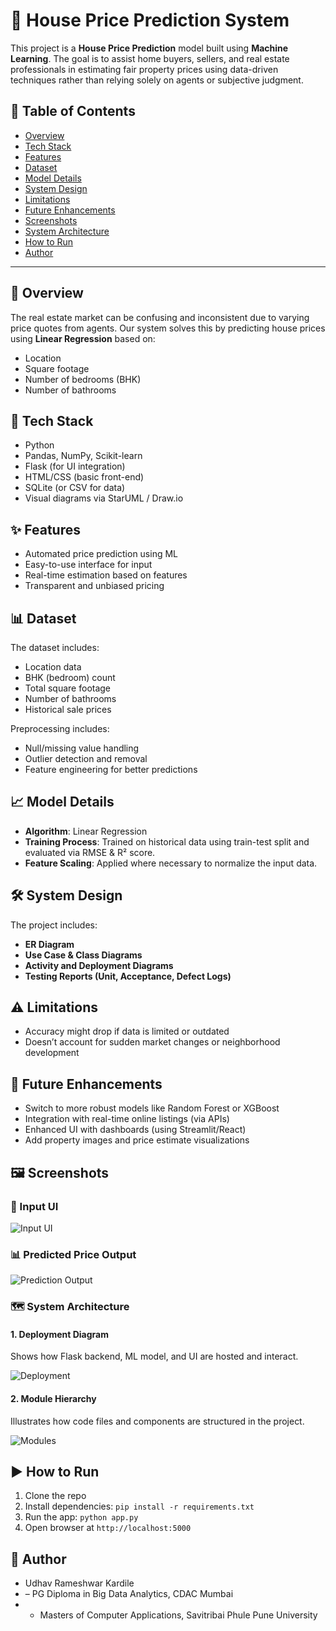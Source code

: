 # 🏡 House Price Prediction System

This project is a **House Price Prediction** model built using **Machine Learning**. The goal is to assist home buyers, sellers, and real estate professionals in estimating fair property prices using data-driven techniques rather than relying solely on agents or subjective judgment.

## 📌 Table of Contents
- [Overview](#overview)
- [Tech Stack](#tech-stack)
- [Features](#features)
- [Dataset](#dataset)
- [Model Details](#model-details)
- [System Design](#system-design)
- [Limitations](#limitations)
- [Future Enhancements](#future-enhancements)
- [Screenshots](#screenshots)
- [System Architecture](#system-architecture)
- [How to Run](#how-to-run)
- [Author](#author)

---

## 📖 Overview

The real estate market can be confusing and inconsistent due to varying price quotes from agents. Our system solves this by predicting house prices using **Linear Regression** based on:
- Location
- Square footage
- Number of bedrooms (BHK)
- Number of bathrooms

## 🧠 Tech Stack

- Python
- Pandas, NumPy, Scikit-learn
- Flask (for UI integration)
- HTML/CSS (basic front-end)
- SQLite (or CSV for data)
- Visual diagrams via StarUML / Draw.io

## ✨ Features

- Automated price prediction using ML
- Easy-to-use interface for input
- Real-time estimation based on features
- Transparent and unbiased pricing

## 📊 Dataset

The dataset includes:
- Location data
- BHK (bedroom) count
- Total square footage
- Number of bathrooms
- Historical sale prices

Preprocessing includes:
- Null/missing value handling
- Outlier detection and removal
- Feature engineering for better predictions

## 📈 Model Details

- **Algorithm**: Linear Regression
- **Training Process**: Trained on historical data using train-test split and evaluated via RMSE & R² score.
- **Feature Scaling**: Applied where necessary to normalize the input data.

## 🛠️ System Design

The project includes:
- **ER Diagram**
- **Use Case & Class Diagrams**
- **Activity and Deployment Diagrams**
- **Testing Reports (Unit, Acceptance, Defect Logs)**

## ⚠️ Limitations

- Accuracy might drop if data is limited or outdated
- Doesn’t account for sudden market changes or neighborhood development

## 🚀 Future Enhancements

- Switch to more robust models like Random Forest or XGBoost
- Integration with real-time online listings (via APIs)
- Enhanced UI with dashboards (using Streamlit/React)
- Add property images and price estimate visualizations

## 🖼️ Screenshots

### 🔘 Input UI
![Input UI](images/ui.png)

### 📊 Predicted Price Output
![Prediction Output](images/predic.png)

### 🗺️ System Architecture

#### 1. Deployment Diagram
Shows how Flask backend, ML model, and UI are hosted and interact.

![Deployment](images/deployment-diagram.png)

#### 2. Module Hierarchy
Illustrates how code files and components are structured in the project.

![Modules](images/module-hierarchy.png)

## ▶️ How to Run

1. Clone the repo
2. Install dependencies: `pip install -r requirements.txt`
3. Run the app: `python app.py`
4. Open browser at `http://localhost:5000`

## 👤 Author

- Udhav Rameshwar Kardile  
- – PG Diploma in Big Data Analytics, CDAC Mumbai
- - Masters of Computer Applications, Savitribai Phule Pune University

